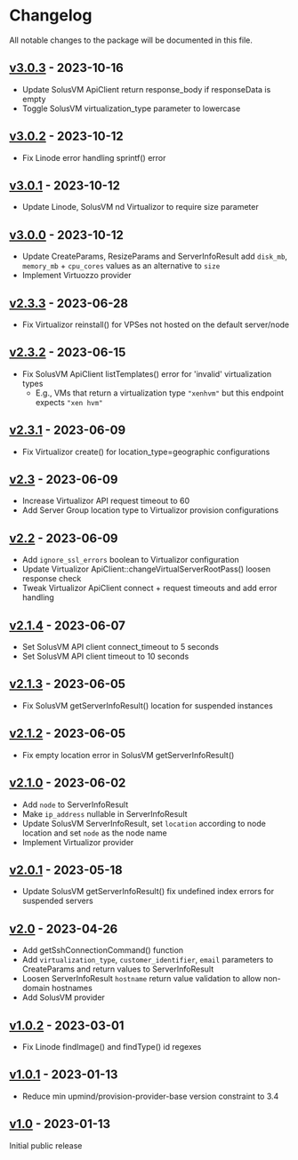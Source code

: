 # Changelog

All notable changes to the package will be documented in this file.

## [v3.0.3](https://github.com/upmind-automation/provision-provider-servers/releases/tag/v3.0.3) - 2023-10-16

- Update SolusVM ApiClient return response_body if responseData is empty
- Toggle SolusVM virtualization_type parameter to lowercase

## [v3.0.2](https://github.com/upmind-automation/provision-provider-servers/releases/tag/v3.0.2) - 2023-10-12

- Fix Linode error handling sprintf() error

## [v3.0.1](https://github.com/upmind-automation/provision-provider-servers/releases/tag/v3.0.1) - 2023-10-12

- Update Linode, SolusVM nd Virtualizor to require size parameter

## [v3.0.0](https://github.com/upmind-automation/provision-provider-servers/releases/tag/v3.0.0) - 2023-10-12

- Update CreateParams, ResizeParams and ServerInfoResult add `disk_mb`, `memory_mb` + `cpu_cores` values as an alternative to `size`
- Implement Virtuozzo provider

## [v2.3.3](https://github.com/upmind-automation/provision-provider-servers/releases/tag/v2.3.3) - 2023-06-28

- Fix Virtualizor reinstall() for VPSes not hosted on the default server/node

## [v2.3.2](https://github.com/upmind-automation/provision-provider-servers/releases/tag/v2.3.2) - 2023-06-15

- Fix SolusVM ApiClient listTemplates() error for 'invalid' virtualization types
  - E.g., VMs that return a virtualization type `"xenhvm"` but this endpoint expects `"xen hvm"`

## [v2.3.1](https://github.com/upmind-automation/provision-provider-servers/releases/tag/v2.3.1) - 2023-06-09

- Fix Virtualizor create() for location_type=geographic configurations

## [v2.3](https://github.com/upmind-automation/provision-provider-servers/releases/tag/v2.3) - 2023-06-09

- Increase Virtualizor API request timeout to 60
- Add Server Group location type to Virtualizor provision configurations

## [v2.2](https://github.com/upmind-automation/provision-provider-servers/releases/tag/v2.2) - 2023-06-09

- Add `ignore_ssl_errors` boolean to Virtualizor configuration
- Update Virtualizor ApiClient::changeVirtualServerRootPass() loosen response check
- Tweak Virtualizor ApiClient connect + request timeouts and add error handling

## [v2.1.4](https://github.com/upmind-automation/provision-provider-servers/releases/tag/v2.1.4) - 2023-06-07

- Set SolusVM API client connect_timeout to 5 seconds
- Set SolusVM API client timeout to 10 seconds

## [v2.1.3](https://github.com/upmind-automation/provision-provider-servers/releases/tag/v2.1.3) - 2023-06-05

- Fix SolusVM getServerInfoResult() location for suspended instances

## [v2.1.2](https://github.com/upmind-automation/provision-provider-servers/releases/tag/v2.1.2) - 2023-06-05

- Fix empty location error in SolusVM getServerInfoResult()

## [v2.1.0](https://github.com/upmind-automation/provision-provider-servers/releases/tag/v2.1.0) - 2023-06-02

- Add `node` to ServerInfoResult
- Make `ip_address` nullable in ServerInfoResult
- Update SolusVM ServerInfoResult, set `location` according to node location and
  set `node` as the node name
- Implement Virtualizor provider

## [v2.0.1](https://github.com/upmind-automation/provision-provider-servers/releases/tag/v2.0.1) - 2023-05-18

- Update SolusVM getServerInfoResult() fix undefined index errors for suspended
  servers

## [v2.0](https://github.com/upmind-automation/provision-provider-servers/releases/tag/v2.0) - 2023-04-26

- Add getSshConnectionCommand() function
- Add `virtualization_type`, `customer_identifier`, `email` parameters to CreateParams
  and return values to ServerInfoResult
- Loosen ServerInfoResult `hostname` return value validation to allow non-domain
  hostnames
- Add SolusVM provider

## [v1.0.2](https://github.com/upmind-automation/provision-provider-servers/releases/tag/v1.0.2) - 2023-03-01

- Fix Linode findImage() and findType() id regexes

## [v1.0.1](https://github.com/upmind-automation/provision-provider-servers/releases/tag/v1.0.1) - 2023-01-13

- Reduce min upmind/provision-provider-base version constraint to 3.4

## [v1.0](https://github.com/upmind-automation/provision-provider-servers/releases/tag/v1.0) - 2023-01-13

Initial public release
